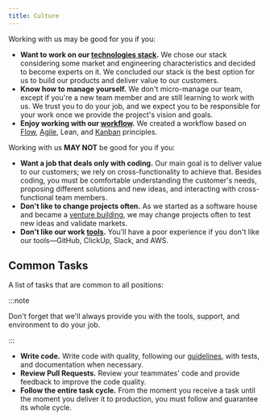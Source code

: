 ```yaml
---
title: Culture
---
```


Working with us may be good for you if you:

- **Want to work on our [technologies stack](/docs/engineering/technologies).** We chose our stack considering some market and engineering characteristics and decided to become experts on it. We concluded our stack is the best option for us to build our products and deliver value to our customers.
- **Know how to manage yourself.** We don't micro-manage our team, except if you're a new team member and are still learning to work with us. We trust you to do your job, and we expect you to be responsible for your work once we provide the project's vision and goals.
- **Enjoy working with our [workflow](/docs/engineering/workflow).** We created a workflow based on [Flow](https://arantespp.com/books/the-principles-of-product-development-flow), [Agile](https://arantespp.com/zettel/agile), Lean, and [Kanban](https://arantespp.com/zettel/kanban) principles.

Working with us **MAY NOT** be good for you if you:

- **Want a job that deals only with coding.** Our main goal is to deliver value to our customers; we rely on cross-functionality to achieve that. Besides coding, you must be comfortable understanding the customer's needs, proposing different solutions and new ideas, and interacting with cross-functional team members.
- **Don't like to change projects often.** As we started as a software house and became a [venture building](https://arantespp.com/zettel/startup-studio), we may change projects often to test new ideas and validate markets.
- **Don't like our work [tools](/docs/engineering/onboarding#tools).** You'll have a poor experience if you don't like our tools—GitHub, ClickUp, Slack, and AWS.

## Common Tasks

A list of tasks that are common to all positions:

:::note

Don't forget that we'll always provide you with the tools, support, and environment to do your job.

:::

- **Write code.** Write code with quality, following our [guidelines](/docs/engineering/guidelines), with tests, and documentation when necessary.
- **Review Pull Requests.** Review your teammates' code and provide feedback to improve the code quality.
- **Follow the entire task cycle.** From the moment you receive a task until the moment you deliver it to production, you must follow and guarantee its whole cycle.
